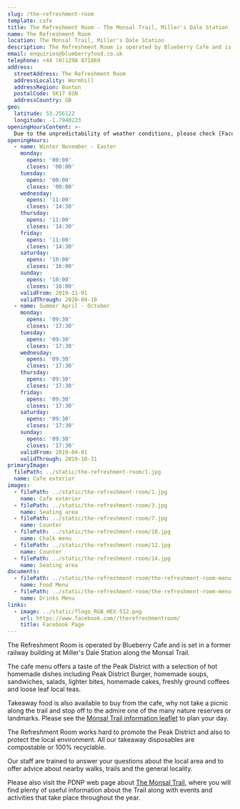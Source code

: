 ```yaml
---
slug: /the-refreshment-room
template: cafe
title: The Refreshment Room - The Monsal Trail, Miller's Dale Station
name: The Refreshment Room
location: The Monsal Trail, Miller's Dale Station
description: The Refreshment Room is operated by Blueberry Cafe and is set in a former railway building at Miller's Dale Station along the Monsal Trail
email: enquiries@blueberryfood.co.uk
telephone: +44 (0)1298 871869
address:
  streetAddress: The Refreshment Room
  addressLocality: Wormhill
  addressRegion: Buxton
  postalCode: SK17 8SN
  addressCountry: GB
geo:
  latitude: 53.256122
  longitude: -1.7940223
openingHoursContent: >-
  Due to the unpredictability of weather conditions, please check [Facebook](https://www.facebook.com/therefreshmentroom/) or [contact us](mailto:enquiries@blueberryfood.co.uk) for current opening times.
openingHours:
  - name: Winter November - Easter
    monday:
      opens: '00:00'
      closes: '00:00'
    tuesday:
      opens: '00:00'
      closes: '00:00'
    wednesday:
      opens: '11:00'
      closes: '14:30'
    thursday:
      opens: '11:00'
      closes: '14:30'
    friday:
      opens: '11:00'
      closes: '14:30'
    saturday:
      opens: '10:00'
      closes: '16:00'
    sunday:
      opens: '10:00'
      closes: '16:00'
    validFrom: 2019-11-01
    validThrough: 2020-04-10
  - name: Summer April - October
    monday:
      opens: '09:30'
      closes: '17:30'
    tuesday:
      opens: '09:30'
      closes: '17:30'
    wednesday:
      opens: '09:30'
      closes: '17:30'
    thursday:
      opens: '09:30'
      closes: '17:30'
    friday:
      opens: '09:30'
      closes: '17:30'
    saturday:
      opens: '09:30'
      closes: '17:30'
    sunday:
      opens: '09:30'
      closes: '17:30'
    validFrom: 2019-04-01
    validThrough: 2019-10-31
primaryImage:
  filePath: ../static/the-refreshment-room/1.jpg
  name: Cafe exterior
images:
  - filePath: ../static/the-refreshment-room/1.jpg
    name: Cafe exterior
  - filePath: ../static/the-refreshment-room/3.jpg
    name: Seating area
  - filePath: ../static/the-refreshment-room/7.jpg
    name: Counter
  - filePath: ../static/the-refreshment-room/10.jpg
    name: Chalk menu
  - filePath: ../static/the-refreshment-room/12.jpg
    name: Counter
  - filePath: ../static/the-refreshment-room/14.jpg
    name: Seating area
documents:
  - filePath: ../static/the-refreshment-room/the-refreshment-room-menu-food.pdf
    name: Food Menu
  - filePath: ../static/the-refreshment-room/the-refreshment-room-menu-drinks.pdf
    name: Drinks Menu
links:
  - image: ../static/flogo_RGB_HEX-512.png
    url: https://www.facebook.com//therefreshmentroom/
    title: Facebook Page
---
```


The Refreshment Room is operated by Blueberry Cafe and is set in a former railway building at Miller's Dale Station along the Monsal Trail.

The cafe menu offers a taste of the Peak District with a selection of hot homemade dishes including Peak District Burger, homemade soups, sandwiches, salads, lighter bites, homemade cakes, freshly ground coffees and loose leaf local teas.

Takeaway food is also available to buy from the cafe, why not take a picnic along the trail and stop off to the admire one of the many nature reserves or landmarks. Please see the [Monsal Trail information leaflet](https://www.peakdistrict.gov.uk/__data/assets/pdf_file/0011/125579/monsal-trail-leaflet.pdf) to plan your day.

The Refreshment Room works hard to promote the Peak District and also to protect the local environment. All our takeaway disposables are compostable or 100% recyclable.

Our staff are trained to answer your questions about the local area and to offer advice about nearby walks, trails and the general locality.

Please also visit the PDNP web page about [The Monsal Trail](https://www.peakdistrict.gov.uk/__data/assets/pdf_file/0011/125579/monsal-trail-leaflet.pdf), where you will find plenty of useful information about the Trail along with events and activities that take place throughout the year.
